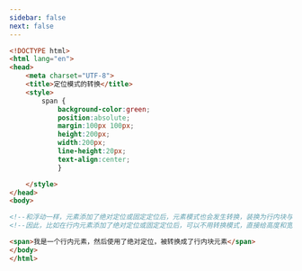 ```yaml
---
sidebar: false
next: false
---
```

<BlogInfo/>






```html
<!DOCTYPE html>
<html lang="en">
<head>
    <meta charset="UTF-8">
    <title>定位模式的转换</title>
    <style>
        span {
            background-color:green;
            position:absolute;
            margin:100px 100px;
            height:200px;
            width:200px;
            line-height:20px;
            text-align:center;
            }

    </style>
</head>
<body>

<!--和浮动一样，元素添加了绝对定位或固定定位后，元素模式也会发生转换，装换为行内块与元素-->
<!--因此，比如在行内元素添加了绝对定位或固定定位后，可以不用转换模式，直接给高度和宽度就行了-->

<span>我是一个行内元素，然后使用了绝对定位，被转换成了行内块元素</span>
</body>
</html>
```






<ActionBox />
        
<style>#top-box {margin-top:0.5rem!important;}</style>